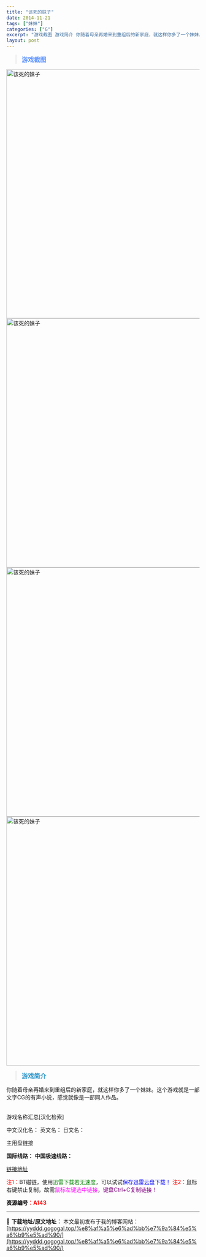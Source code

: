 ```yaml
---
title: "该死的妹子"
date: 2014-11-21
tags: ["妹妹"]
categories: ["G"]
excerpt: "游戏截图 游戏简介 你随着母亲再婚来到重组后的新家庭，就这样你多了一个妹妹。这个游戏就是一部文字CG的有声小说，感觉就像是一部同人作品。 &nbsp; 游戏名称汇总[汉化检索] 中文汉化名： 英文名： 日文名： 主用盘链接 国际线路： 中国极速线路： 链接地址 注1：BT磁链，使用迅雷下载若无速度，&hellip;"
layout: post
---
```


<div>
<blockquote><b><span style="font-size: 12pt; color: #6699ff;">游戏截图</span></b></blockquote>
<div><img title="点击放大" src="https://yyddd.gogogal.top/wp-content/uploads/2025/04/20250429_6810fe2f9dd6e.webp" alt="该死的妹子" width="650" /></div>
<div><img title="点击放大" src="https://yyddd.gogogal.top/wp-content/uploads/2025/04/20250429_6810fe320c54e.webp" alt="该死的妹子" width="650" /></div>
<div><img title="点击放大" src="https://yyddd.gogogal.top/wp-content/uploads/2025/04/20250429_6810fe342c18d.webp" alt="该死的妹子" width="650" /></div>
<div><img title="点击放大" src="https://yyddd.gogogal.top/wp-content/uploads/2025/04/20250429_6810fe35ee477.webp" alt="该死的妹子" width="650" /></div>
<blockquote><b><span style="font-size: 12pt; color: #3399cc;">游戏简介</span></b></blockquote>
<div>你随着母亲再婚来到重组后的新家庭，就这样你多了一个妹妹。这个游戏就是一部文字CG的有声小说，感觉就像是一部同人作品。</div>
&nbsp;

游戏名称汇总[汉化检索]

中文汉化名：
英文名：
日文名：
</div>
<div class="panel panel-primary">
<div class="panel-heading">主用盘链接</div>
<div class="panel-body">

<b>国际线路：</b>
<b>中国极速线路：</b>

<!--wechatfans start-->

<a href="https://pan.xunlei.com/s/VORVLclt-OKdl46Dd5WJJRh7A1?pwd=2w9j#">链接地址</a>

<!--wechatfans end-->
<span style="color: #ff0000;">注1：</span>BT磁链，使用<span style="color: #008000;">迅雷下载若无速度</span>，可以试试<span style="color: #0000ff;">保存迅雷云盘下载！</span>
<span style="color: #ff0000;">注2：</span>鼠标右键禁止复制，故需<span style="color: #ff00ff;">鼠标左键选中链接</span>，<span style="color: #800080;">键盘Ctrl+C复制链接！</span>

</div>
<div class="panel-footer"><span style="color: #ff0000;"><b><span style="color: #000000;">资源编号</span>：A143</b></span></div>
</div>

---
📖 **下载地址/原文地址：** 本文最初发布于我的博客网站：[https://yyddd.gogogal.top/%e8%af%a5%e6%ad%bb%e7%9a%84%e5%a6%b9%e5%ad%90/](https://yyddd.gogogal.top/%e8%af%a5%e6%ad%bb%e7%9a%84%e5%a6%b9%e5%ad%90/)
